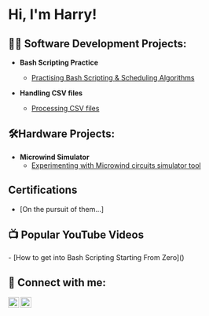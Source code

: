 <h1>Hi, I'm Harry! </h1>

<h2>👨‍💻 Software Development Projects:</h2>

- <b>Bash Scripting Practice</b>
  - [Practising Bash Scripting & Scheduling Algorithms](https://github.com/VARANE2003/Bash_Scripting)

- <b>Handling CSV files</b>
  - [Processing CSV files](https://github.com/VARANE2003/CSV-PROCESSING)
 
<h2>🛠️Hardware Projects:</h2>

- <b>Microwind Simulator</b>
  - [Experimenting with Microwind circuits simulator tool](https://github.com/VARANE2003/Microwind-Circuits-Simulations)
  
 <h2>  Certifications</h2>

 - [On the pursuit of them...]


<h2>📺 Popular YouTube Videos</h2>
- [How to get into Bash Scripting Starting From Zero]()


<h2> 🤳 Connect with me:</h2>

<img align="left" alt="JoshMadakor | YouTube" width="22px" src="https://cdn.jsdelivr.net/npm/simple-icons@v3/icons/youtube.svg" />
<img align="left" alt="JoshMadakor | Instagram" width="22px" src="https://cdn.jsdelivr.net/npm/simple-icons@v3/icons/instagram.svg" />
